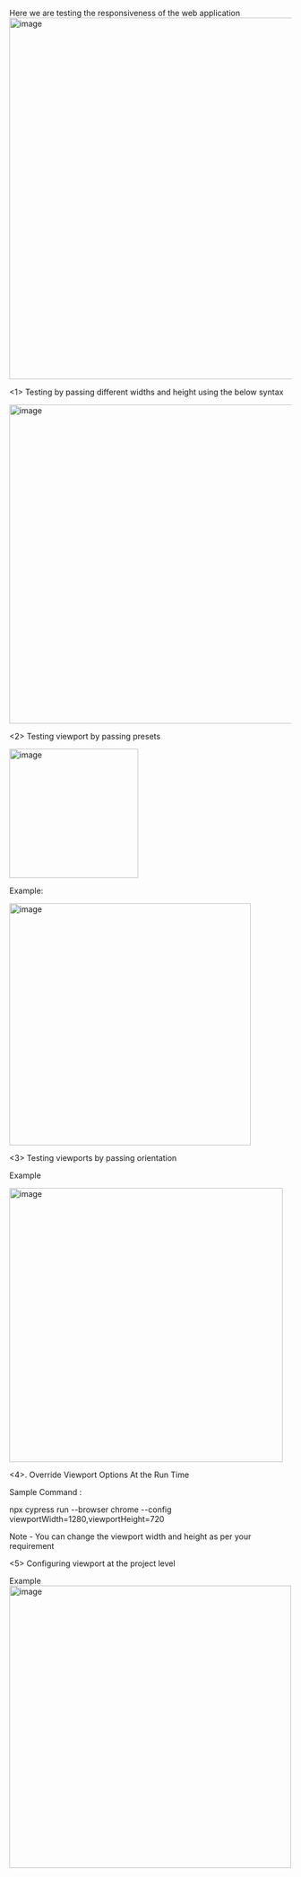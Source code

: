 Here we are testing the responsiveness of the web application
<img width="644" alt="image" src="https://github.com/user-attachments/assets/fb4d7bdc-0c24-4c02-ab12-55b4c4cb4c87">

<1> Testing by passing different widths and height using the below syntax

<img width="568" alt="image" src="https://github.com/user-attachments/assets/495215de-1bb4-4f72-89ee-f7f427dce1e5">


<2> Testing viewport by passing presets

<img width="230" alt="image" src="https://github.com/user-attachments/assets/e0764e15-5c10-4d50-b26a-1ab1b3c1bb64">

Example:

<img width="431" alt="image" src="https://github.com/user-attachments/assets/70546fbc-7f3d-4244-be60-d37fb903df73">

<3> Testing viewports by passing orientation

Example


<img width="488" alt="image" src="https://github.com/user-attachments/assets/138e9a93-8cf5-4f55-8be1-e059c44a845f">

<4>. Override Viewport Options At the Run Time

 Sample Command : 
 
 
 npx cypress run --browser chrome --config viewportWidth=1280,viewportHeight=720

 Note - You can change the viewport width and height as per your requirement

<5> Configuring viewport at the project level

Example
<img width="503" alt="image" src="https://github.com/user-attachments/assets/5dc7f9ec-909a-4aa8-8583-14617cb70610">
